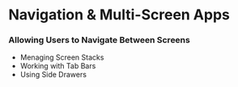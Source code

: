 # Navigation & Multi-Screen Apps

### Allowing Users to Navigate Between Screens

- Menaging Screen Stacks
- Working with Tab Bars
- Using Side Drawers
